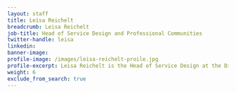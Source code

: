 ```yaml
---
layout: staff
title: Leisa Reichelt
breadcrumb: Leisa Reichelt
job-title: Head of Service Design and Professional Communities
twitter-handle: leisa
linkedin:
banner-image:
profile-image: /images/leisa-reichelt-proile.jpg
profile-excerpt: Leisa Reichelt is the Head of Service Design at the Digital Transformation Office.
weight: 6
exclude_from_search: true
---
```

